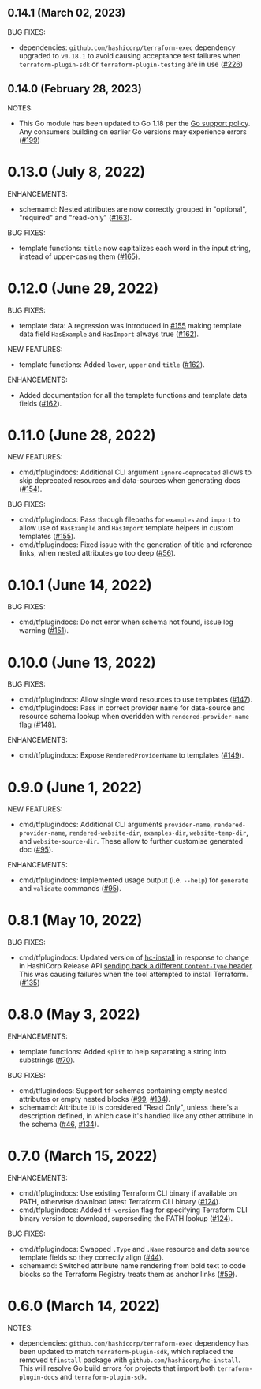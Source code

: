 ## 0.14.1 (March 02, 2023)

BUG FIXES:

* dependencies: `github.com/hashicorp/terraform-exec` dependency upgraded to `v0.18.1` to avoid causing acceptance test failures when `terraform-plugin-sdk` or `terraform-plugin-testing` are in use ([#226](https://github.com/hashicorp/terraform-plugin-docs/issues/226))

## 0.14.0 (February 28, 2023)

NOTES:

* This Go module has been updated to Go 1.18 per the [Go support policy](https://go.dev/doc/devel/release#policy). Any consumers building on earlier Go versions may experience errors ([#199](https://github.com/hashicorp/terraform-plugin-docs/issues/199))

# 0.13.0 (July 8, 2022)

ENHANCEMENTS:

* schemamd: Nested attributes are now correctly grouped in "optional", "required" and "read-only" ([#163](https://github.com/hashicorp/terraform-plugin-docs/pull/163)).

BUG FIXES:

* template functions: `title` now capitalizes each word in the input string, instead of upper-casing them ([#165](https://github.com/hashicorp/terraform-plugin-docs/pull/165)).

# 0.12.0 (June 29, 2022)

BUG FIXES:

* template data: A regression was introduced in [#155](https://github.com/hashicorp/terraform-plugin-docs/pull/155) making template data field `HasExample` and `HasImport` always true ([#162](https://github.com/hashicorp/terraform-plugin-docs/pull/162)).

NEW FEATURES:

* template functions: Added `lower`, `upper` and `title` ([#162](https://github.com/hashicorp/terraform-plugin-docs/pull/162)).

ENHANCEMENTS:

* Added documentation for all the template functions and template data fields ([#162](https://github.com/hashicorp/terraform-plugin-docs/pull/162)).

# 0.11.0 (June 28, 2022)

NEW FEATURES:

* cmd/tfplugindocs: Additional CLI argument `ignore-deprecated` allows to skip deprecated resources and data-sources when generating docs ([#154](https://github.com/hashicorp/terraform-plugin-docs/pull/154)).

BUG FIXES:

* cmd/tfplugindocs: Pass through filepaths for `examples` and `import` to allow use of `HasExample` and `HasImport` template helpers in custom templates ([#155](https://github.com/hashicorp/terraform-plugin-docs/pull/155)).
* cmd/tfplugindocs: Fixed issue with the generation of title and reference links, when nested attributes go too deep ([#56](https://github.com/hashicorp/terraform-plugin-docs/pull/56)).

# 0.10.1 (June 14, 2022)

BUG FIXES:

* cmd/tfplugindocs: Do not error when schema not found, issue log warning ([#151](https://github.com/hashicorp/terraform-plugin-docs/pull/151)).

# 0.10.0 (June 13, 2022)

BUG FIXES:

* cmd/tfplugindocs: Allow single word resources to use templates ([#147](https://github.com/hashicorp/terraform-plugin-docs/pull/147)).
* cmd/tfplugindocs: Pass in correct provider name for data-source and resource schema lookup when overidden with `rendered-provider-name` flag ([#148](https://github.com/hashicorp/terraform-plugin-docs/pull/148)).

ENHANCEMENTS:

* cmd/tfplugindocs: Expose `RenderedProviderName` to templates ([#149](https://github.com/hashicorp/terraform-plugin-docs/pull/149)).

# 0.9.0 (June 1, 2022)

NEW FEATURES:

* cmd/tfplugindocs: Additional CLI arguments `provider-name`, `rendered-provider-name`, `rendered-website-dir`, `examples-dir`, `website-temp-dir`, and `website-source-dir`. These allow to further customise generated doc ([#95](https://github.com/hashicorp/terraform-plugin-docs/pull/95)).

ENHANCEMENTS:

* cmd/tfplugindocs: Implemented usage output (i.e. `--help`) for `generate` and `validate` commands ([#95](https://github.com/hashicorp/terraform-plugin-docs/pull/95)).

# 0.8.1 (May 10, 2022)

BUG FIXES:

* cmd/tfplugindocs: Updated version of [hc-install](github.com/hashicorp/hc-install) in response to change in HashiCorp Release API [sending back a different `Content-Type` header](https://github.com/hashicorp/hc-install/issues/56). This was causing failures when the tool attempted to install Terraform. ([#135](https://github.com/hashicorp/terraform-plugin-docs/issues/135))

# 0.8.0 (May 3, 2022)

ENHANCEMENTS:

* template functions: Added `split` to help separating a string into substrings ([#70](https://github.com/hashicorp/terraform-plugin-docs/pull/70)).

BUG FIXES:

* cmd/tflugindocs: Support for schemas containing empty nested attributes or empty nested blocks ([#99](https://github.com/hashicorp/terraform-plugin-docs/pull/99), [#134](https://github.com/hashicorp/terraform-plugin-docs/pull/134)).
* schemamd: Attribute `ID` is considered "Read Only", unless there's a description defined, in which case it's handled like any other attribute in the schema ([#46](https://github.com/hashicorp/terraform-plugin-docs/pull/46), [#134](https://github.com/hashicorp/terraform-plugin-docs/pull/134)).

# 0.7.0 (March 15, 2022)

ENHANCEMENTS:

* cmd/tfplugindocs: Use existing Terraform CLI binary if available on PATH, otherwise download latest Terraform CLI binary ([#124](https://github.com/hashicorp/terraform-plugin-docs/pull/124)).
* cmd/tfplugindocs: Added `tf-version` flag for specifying Terraform CLI binary version to download, superseding the PATH lookup ([#124](https://github.com/hashicorp/terraform-plugin-docs/pull/124)).

BUG FIXES:

* cmd/tfplugindocs: Swapped `.Type` and `.Name` resource and data source template fields so they correctly align ([#44](https://github.com/hashicorp/terraform-plugin-docs/pull/44)).
* schemamd: Switched attribute name rendering from bold text to code blocks so the Terraform Registry treats them as anchor links ([#59](https://github.com/hashicorp/terraform-plugin-docs/pull/59)).

# 0.6.0 (March 14, 2022)

NOTES:

* dependencies: `github.com/hashicorp/terraform-exec` dependency has been updated to match `terraform-plugin-sdk`, which replaced the removed `tfinstall` package with `github.com/hashicorp/hc-install`. This will resolve Go build errors for projects that import both `terraform-plugin-docs` and `terraform-plugin-sdk`.
